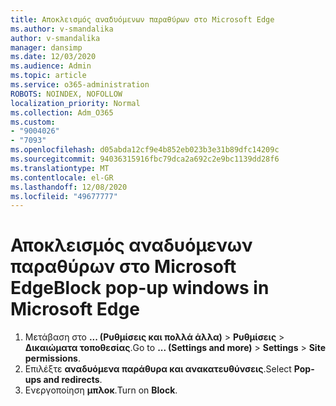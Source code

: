 ```yaml
---
title: Αποκλεισμός αναδυόμενων παραθύρων στο Microsoft Edge
ms.author: v-smandalika
author: v-smandalika
manager: dansimp
ms.date: 12/03/2020
ms.audience: Admin
ms.topic: article
ms.service: o365-administration
ROBOTS: NOINDEX, NOFOLLOW
localization_priority: Normal
ms.collection: Adm_O365
ms.custom:
- "9004026"
- "7093"
ms.openlocfilehash: d05abda12cf9e4b852eb023b3e31b89dfc14209c
ms.sourcegitcommit: 94036315916fbc79dca2a692c2e9bc1139dd28f6
ms.translationtype: MT
ms.contentlocale: el-GR
ms.lasthandoff: 12/08/2020
ms.locfileid: "49677777"
---
```

# <a name="block-pop-up-windows-in-microsoft-edge"></a><span data-ttu-id="26ea2-102">Αποκλεισμός αναδυόμενων παραθύρων στο Microsoft Edge</span><span class="sxs-lookup"><span data-stu-id="26ea2-102">Block pop-up windows in Microsoft Edge</span></span>

1. <span data-ttu-id="26ea2-103">Μετάβαση στο **... (Ρυθμίσεις και πολλά άλλα)**  >  **Ρυθμίσεις**  >  **Δικαιώματα τοποθεσίας**.</span><span class="sxs-lookup"><span data-stu-id="26ea2-103">Go to **... (Settings and more)** > **Settings** > **Site permissions**.</span></span>
2. <span data-ttu-id="26ea2-104">Επιλέξτε **αναδυόμενα παράθυρα και ανακατευθύνσεις**.</span><span class="sxs-lookup"><span data-stu-id="26ea2-104">Select **Pop-ups and redirects**.</span></span>
3. <span data-ttu-id="26ea2-105">Ενεργοποίηση **μπλοκ**.</span><span class="sxs-lookup"><span data-stu-id="26ea2-105">Turn on **Block**.</span></span>